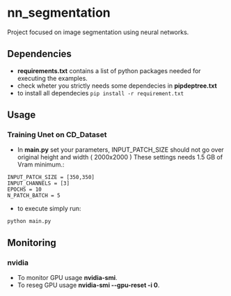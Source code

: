 # nn_segmentation


Project focused on image segmentation using neural networks.

## Dependencies

* **requirements.txt** contains a list of python packages needed for executing the examples.
* check wheter you strictly needs some dependecies in **pipdeptree.txt**
* to install all dependecies
```pip install -r requirement.txt```


## Usage

### Training Unet on CD_Dataset

* In **main.py** set your parameters,  INPUT_PATCH_SIZE should not go over original height and width ( 2000x2000 ) These settings needs 1.5 GB of Vram minimum.:
```
INPUT_PATCH_SIZE = [350,350]
INPUT_CHANNELS = [3]
EPOCHS = 10
N_PATCH_BATCH = 5
```
* to execute simply run:
```
python main.py
```

## Monitoring

### nvidia

* To monitor GPU usage **nvidia-smi**.
* To reseg GPU usage **nvidia-smi --gpu-reset -i 0**.
